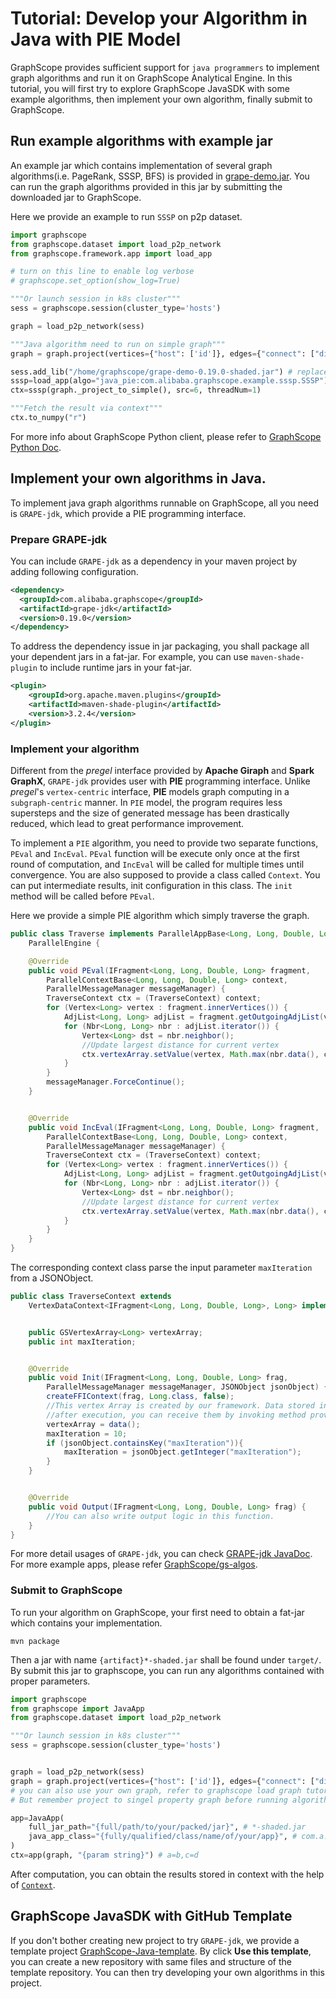 # Tutorial: Develop your Algorithm in Java with PIE Model
GraphScope provides sufficient support for ``java programmers`` to implement graph algorithms and run it on GraphScope Analytical Engine.
In this tutorial, you will first try to explore GraphScope JavaSDK with some example algorithms, then implement your own algorithm, finally submit to GraphScope.

## Run example algorithms with example jar

An example jar which contains implementation of several graph algorithms(i.e. PageRank, SSSP, BFS) is provided in 
[grape-demo.jar](https://graphscope.oss-cn-beijing.aliyuncs.com/jar/grape-demo-0.19.0-shaded.jar). You can run the graph algorithms provided in this jar by submitting the downloaded jar to GraphScope.

Here we provide an example to run `SSSP` on p2p dataset.

```python
import graphscope
from graphscope.dataset import load_p2p_network
from graphscope.framework.app import load_app

# turn on this line to enable log verbose
# graphscope.set_option(show_log=True) 

"""Or launch session in k8s cluster"""
sess = graphscope.session(cluster_type='hosts') 

graph = load_p2p_network(sess)    

"""Java algorithm need to run on simple graph"""
graph = graph.project(vertices={"host": ['id']}, edges={"connect": ["dist"]})

sess.add_lib("/home/graphscope/grape-demo-0.19.0-shaded.jar") # replace path to grape-demo.jar
sssp=load_app(algo="java_pie:com.alibaba.graphscope.example.sssp.SSSP")
ctx=sssp(graph._project_to_simple(), src=6, threadNum=1)

"""Fetch the result via context"""
ctx.to_numpy("r")
```

For more info about GraphScope Python client, please refer to [GraphScope Python Doc](https://graphscope.io/docs/latest/reference/python_index.html). 

## Implement your own algorithms in Java.

To implement java graph algorithms runnable on GraphScope, all you need is `GRAPE-jdk`, which provide a PIE programming interface.

### Prepare **GRAPE-jdk**

You can include `GRAPE-jdk` as a dependency in your maven project by adding following configuration.

```xml
<dependency>
  <groupId>com.alibaba.graphscope</groupId>
  <artifactId>grape-jdk</artifactId>
  <version>0.19.0</version>
</dependency>
```

To address the dependency issue in jar packaging, you shall package all your 
dependent jars in a fat-jar. For example, you can use `maven-shade-plugin` to
include runtime jars in your fat-jar.

```xml
<plugin>
    <groupId>org.apache.maven.plugins</groupId>
    <artifactId>maven-shade-plugin</artifactId>
    <version>3.2.4</version>
</plugin>
```

### Implement your algorithm

Different from the *pregel* interface provided by **Apache Giraph** and **Spark GraphX**, `GRAPE-jdk` provides user with **PIE** programming interface. Unlike *pregel*'s ``vertex-centric`` interface, **PIE** 
models graph computing in a ``subgraph-centric`` manner. 
In `PIE` model, the program requires less supersteps and the size of generated message has been drastically reduced, which lead to great performance improvement.

To implement a `PIE` algorithm, you need to provide two separate functions, `PEval` and `IncEval`. `PEval` function will be execute only once at the first round of computation, and `IncEval` will be called for multiple times until convergence. You are also supposed to provide a class called `Context`. You can put intermediate
results, init configuration in this class. The `init` method will be called before
`PEval`.

Here we provide a simple PIE algorithm which simply traverse the graph.

```java
public class Traverse implements ParallelAppBase<Long, Long, Double, Long, TraverseContext>,
    ParallelEngine {

    @Override
    public void PEval(IFragment<Long, Long, Double, Long> fragment,
        ParallelContextBase<Long, Long, Double, Long> context,
        ParallelMessageManager messageManager) {
        TraverseContext ctx = (TraverseContext) context;
        for (Vertex<Long> vertex : fragment.innerVertices()) {
            AdjList<Long, Long> adjList = fragment.getOutgoingAdjList(vertex);
            for (Nbr<Long, Long> nbr : adjList.iterator()) {
                Vertex<Long> dst = nbr.neighbor();
                //Update largest distance for current vertex
                ctx.vertexArray.setValue(vertex, Math.max(nbr.data(), ctx.vertexArray.get(vertex)));
            }
        }
        messageManager.ForceContinue();
    }


    @Override
    public void IncEval(IFragment<Long, Long, Double, Long> fragment,
        ParallelContextBase<Long, Long, Double, Long> context,
        ParallelMessageManager messageManager) {
        TraverseContext ctx = (TraverseContext) context;
        for (Vertex<Long> vertex : fragment.innerVertices()) {
            AdjList<Long, Long> adjList = fragment.getOutgoingAdjList(vertex);
            for (Nbr<Long, Long> nbr : adjList.iterator()) {
                Vertex<Long> dst = nbr.neighbor();
                //Update largest distance for current vertex
                ctx.vertexArray.setValue(vertex, Math.max(nbr.data(), ctx.vertexArray.get(vertex)));
            }
        }
    }
}
```

The corresponding context class parse the input parameter `maxIteration` from a JSONObject.
```java
public class TraverseContext extends
    VertexDataContext<IFragment<Long, Long, Double, Long>, Long> implements ParallelContextBase<Long,Long,Double,Long> {


    public GSVertexArray<Long> vertexArray;
    public int maxIteration;


    @Override
    public void Init(IFragment<Long, Long, Double, Long> frag,
        ParallelMessageManager messageManager, JSONObject jsonObject) {
        createFFIContext(frag, Long.class, false);
        //This vertex Array is created by our framework. Data stored in this array will be available
        //after execution, you can receive them by invoking method provided in Python Context.
        vertexArray = data();
        maxIteration = 10;
        if (jsonObject.containsKey("maxIteration")){
            maxIteration = jsonObject.getInteger("maxIteration");
        }
    }


    @Override
    public void Output(IFragment<Long, Long, Double, Long> frag) {
        //You can also write output logic in this function.
    }
}
```

For more detail usages of `GRAPE-jdk`, you can check [GRAPE-jdk JavaDoc](https://graphscope.io/docs/reference/gae_java/index.html). For more example apps, please refer [GraphScope/gs-algos](https://github.com/GraphScope/gs-algos).

### Submit to GraphScope 

To run your algorithm on GraphScope, your first need to obtain a fat-jar which contains your implementation.

```
mvn package
```

Then a jar with name `{artifact}*-shaded.jar` shall be found under `target/`. 
By submit this jar to graphscope, you can run any algorithms contained with proper
parameters.

```python
import graphscope
from graphscope import JavaApp
from graphscope.dataset import load_p2p_network

"""Or launch session in k8s cluster"""
sess = graphscope.session(cluster_type='hosts')


graph = load_p2p_network(sess)
graph = graph.project(vertices={"host": ['id']}, edges={"connect": ["dist"]})
# you can also use your own graph, refer to graphscope load graph tutorial.
# But remember project to singel property graph before running algorithms.

app=JavaApp(
    full_jar_path="{full/path/to/your/packed/jar}", # *-shaded.jar
    java_app_class="{fully/qualified/class/name/of/your/app}", # com.a.b.c
)
ctx=app(graph, "{param string}") # a=b,c=d
```

After computation, you can obtain the results stored in context with the help of [`Context`](https://graphscope.io/docs/reference/context.html#context).

## GraphScope JavaSDK with GitHub Template

If you don't bother creating new project to try `GRAPE-jdk`, we provide a template project [GraphScope-Java-template](https://github.com/zhanglei1949/GraphScope-Java-template). By click **Use this template**, you can create a new repository with same files and structure of the template repository. You can then try developing your own algorithms in this project.